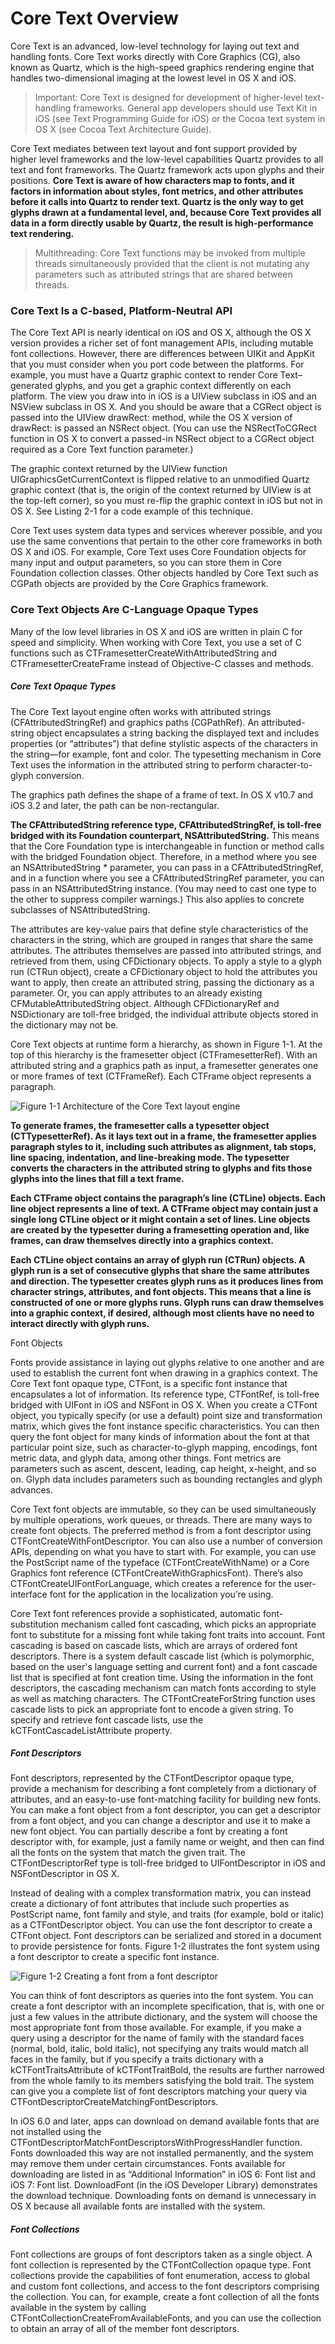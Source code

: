 # Core Text Overview

Core Text is an advanced, low-level technology for laying out text and handling fonts. Core Text works directly with Core Graphics (CG), also known as Quartz, which is the high-speed graphics rendering engine that handles two-dimensional imaging at the lowest level in OS X and iOS.

> Important: Core Text is designed for development of higher-level text-handling frameworks. General app developers should use Text Kit in iOS (see Text Programming Guide for iOS) or the Cocoa text system in OS X (see Cocoa Text Architecture Guide).

Core Text mediates between text layout and font support provided by higher level frameworks and the low-level capabilities Quartz provides to all text and font frameworks. The Quartz framework acts upon glyphs and their positions. **Core Text is aware of how characters map to fonts, and it factors in information about styles, font metrics, and other attributes before it calls into Quartz to render text. Quartz is the only way to get glyphs drawn at a fundamental level, and, because Core Text provides all data in a form directly usable by Quartz, the result is high-performance text rendering.**

> Multithreading: Core Text functions may be invoked from multiple threads simultaneously provided that the client is not mutating any parameters such as attributed strings that are shared between threads.

### Core Text Is a C-based, Platform-Neutral API

The Core Text API is nearly identical on iOS and OS X, although the OS X version provides a richer set of font management APIs, including mutable font collections. However, there are differences between UIKit and AppKit that you must consider when you port code between the platforms. For example, you must have a Quartz graphic context to render Core Text–generated glyphs, and you get a graphic context differently on each platform. The view you draw into in iOS is a UIView subclass in iOS and an NSView subclass in OS X. And you should be aware that a CGRect object is passed into the UIView drawRect: method, while the OS X version of drawRect: is passed an NSRect object. (You can use the NSRectToCGRect function in OS X to convert a passed-in NSRect object to a CGRect object required as a Core Text function parameter.)

The graphic context returned by the UIView function UIGraphicsGetCurrentContext is flipped relative to an unmodified Quartz graphic context (that is, the origin of the context returned by UIView is at the top-left corner), so you must re-flip the graphic context in iOS but not in OS X. See Listing 2-1 for a code example of this technique.

Core Text uses system data types and services wherever possible, and you use the same conventions that pertain to the other core frameworks in both OS X and iOS. For example, Core Text uses Core Foundation objects for many input and output parameters, so you can store them in Core Foundation collection classes. Other objects handled by Core Text such as CGPath objects are provided by the Core Graphics framework.

### Core Text Objects Are C-Language Opaque Types

Many of the low level libraries in OS X and iOS are written in plain C for speed and simplicity. When working with Core Text, you use a set of C functions such as CTFramesetterCreateWithAttributedString and CTFramesetterCreateFrame instead of Objective-C classes and methods.

##### Core Text Opaque Types
The Core Text layout engine often works with attributed strings (CFAttributedStringRef) and graphics paths (CGPathRef). An attributed-string object encapsulates a string backing the displayed text and includes properties (or “attributes”) that define stylistic aspects of the characters in the string—for example, font and color. The typesetting mechanism in Core Text uses the information in the attributed string to perform character-to-glyph conversion.

The graphics path defines the shape of a frame of text. In OS X v10.7 and iOS 3.2 and later, the path can be non-rectangular.

**The CFAttributedString reference type, CFAttributedStringRef, is toll-free bridged with its Foundation counterpart, NSAttributedString.** This means that the Core Foundation type is interchangeable in function or method calls with the bridged Foundation object. Therefore, in a method where you see an NSAttributedString * parameter, you can pass in a CFAttributedStringRef, and in a function where you see a CFAttributedStringRef parameter, you can pass in an NSAttributedString instance. (You may need to cast one type to the other to suppress compiler warnings.) This also applies to concrete subclasses of NSAttributedString.

The attributes are key-value pairs that define style characteristics of the characters in the string, which are grouped in ranges that share the same attributes. The attributes themselves are passed into attributed strings, and retrieved from them, using CFDictionary objects. To apply a style to a glyph run (CTRun object), create a CFDictionary object to hold the attributes you want to apply, then create an attributed string, passing the dictionary as a parameter. Or, you can apply attributes to an already existing CFMutableAttributedString object. Although CFDictionaryRef and NSDictionary are toll-free bridged, the individual attribute objects stored in the dictionary may not be.

Core Text objects at runtime form a hierarchy, as shown in Figure 1-1. At the top of this hierarchy is the framesetter object (CTFramesetterRef). With an attributed string and a graphics path as input, a framesetter generates one or more frames of text (CTFrameRef). Each CTFrame object represents a paragraph.


![Figure 1-1  Architecture of the Core Text layout engine](image/1/core_text_arch_2x.png)

**To generate frames, the framesetter calls a typesetter object (CTTypesetterRef). As it lays text out in a frame, the framesetter applies paragraph styles to it, including such attributes as alignment, tab stops, line spacing, indentation, and line-breaking mode. The typesetter converts the characters in the attributed string to glyphs and fits those glyphs into the lines that fill a text frame.**

**Each CTFrame object contains the paragraph’s line (CTLine) objects. Each line object represents a line of text. A CTFrame object may contain just a single long CTLine object or it might contain a set of lines. Line objects are created by the typesetter during a framesetting operation and, like frames, can draw themselves directly into a graphics context.**

**Each CTLine object contains an array of glyph run (CTRun) objects. A glyph run is a set of consecutive glyphs that share the same attributes and direction. The typesetter creates glyph runs as it produces lines from character strings, attributes, and font objects. This means that a line is constructed of one or more glyphs runs. Glyph runs can draw themselves into a graphic context, if desired, although most clients have no need to interact directly with glyph runs.**

Font Objects

Fonts provide assistance in laying out glyphs relative to one another and are used to establish the current font when drawing in a graphics context. The Core Text font opaque type, CTFont, is a specific font instance that encapsulates a lot of information. Its reference type, CTFontRef, is toll-free bridged with UIFont in iOS and NSFont in OS X. When you create a CTFont object, you typically specify (or use a default) point size and transformation matrix, which gives the font instance specific characteristics. You can then query the font object for many kinds of information about the font at that particular point size, such as character-to-glyph mapping, encodings, font metric data, and glyph data, among other things. Font metrics are parameters such as ascent, descent, leading, cap height, x-height, and so on. Glyph data includes parameters such as bounding rectangles and glyph advances.

Core Text font objects are immutable, so they can be used simultaneously by multiple operations, work queues, or threads. There are many ways to create font objects. The preferred method is from a font descriptor using CTFontCreateWithFontDescriptor. You can also use a number of conversion APIs, depending on what you have to start with. For example, you can use the PostScript name of the typeface (CTFontCreateWithName) or a Core Graphics font reference (CTFontCreateWithGraphicsFont). There’s also CTFontCreateUIFontForLanguage, which creates a reference for the user-interface font for the application in the localization you’re using.

Core Text font references provide a sophisticated, automatic font-substitution mechanism called font cascading, which picks an appropriate font to substitute for a missing font while taking font traits into account. Font cascading is based on cascade lists, which are arrays of ordered font descriptors. There is a system default cascade list (which is polymorphic, based on the user's language setting and current font) and a font cascade list that is specified at font creation time. Using the information in the font descriptors, the cascading mechanism can match fonts according to style as well as matching characters. The CTFontCreateForString function uses cascade lists to pick an appropriate font to encode a given string. To specify and retrieve font cascade lists, use the kCTFontCascadeListAttribute property.

##### Font Descriptors

Font descriptors, represented by the CTFontDescriptor opaque type, provide a mechanism for describing a font completely from a dictionary of attributes, and an easy-to-use font-matching facility for building new fonts. You can make a font object from a font descriptor, you can get a descriptor from a font object, and you can change a descriptor and use it to make a new font object. You can partially describe a font by creating a font descriptor with, for example, just a family name or weight, and then can find all the fonts on the system that match the given trait. The CTFontDescriptorRef type is toll-free bridged to UIFontDescriptor in iOS and NSFontDescriptor in OS X.

Instead of dealing with a complex transformation matrix, you can instead create a dictionary of font attributes that include such properties as PostScript name, font family and style, and traits (for example, bold or italic) as a CTFontDescriptor object. You can use the font descriptor to create a CTFont object. Font descriptors can be serialized and stored in a document to provide persistence for fonts. Figure 1-2 illustrates the font system using a font descriptor to create a specific font instance.

![Figure 1-2  Creating a font from a font descriptor](image/1/query_font_system_2x.png)

You can think of font descriptors as queries into the font system. You can create a font descriptor with an incomplete specification, that is, with one or just a few values in the attribute dictionary, and the system will choose the most appropriate font from those available. For example, if you make a query using a descriptor for the name of family with the standard faces (normal, bold, italic, bold italic), not specifying any traits would match all faces in the family, but if you specify a traits dictionary with a kCTFontTraitsAttribute of kCTFontTraitBold, the results are further narrowed from the whole family to its members satisfying the bold trait. The system can give you a complete list of font descriptors matching your query via CTFontDescriptorCreateMatchingFontDescriptors.

In iOS 6.0 and later, apps can download on demand available fonts that are not installed using the CTFontDescriptorMatchFontDescriptorsWithProgressHandler function. Fonts downloaded this way are not installed permanently, and the system may remove them under certain circumstances. Fonts available for downloading are listed in as “Additional Information” in iOS 6: Font list and iOS 7: Font list. DownloadFont (in the iOS Developer Library) demonstrates the download technique. Downloading fonts on demand is unnecessary in OS X because all available fonts are installed with the system.

##### Font Collections

Font collections are groups of font descriptors taken as a single object. A font collection is represented by the CTFontCollection opaque type. Font collections provide the capabilities of font enumeration, access to global and custom font collections, and access to the font descriptors comprising the collection. You can, for example, create a font collection of all the fonts available in the system by calling CTFontCollectionCreateFromAvailableFonts, and you can use the collection to obtain an array of all of the member font descriptors.



